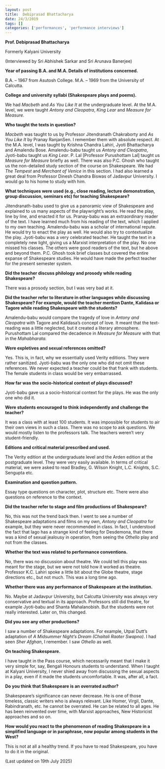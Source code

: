 ```yaml
---
layout: post
title:  Debiprasad Bhattacharya
date: 24/3/2019
tags: []
categories: ['performances', 'performance interviews']
---
```


**Prof. Debiprasad Bhattacharya**

Formerly Kalyani University

(Interviewed by Sri Abhishek Sarkar and Sri Arunava Banerjee)

**Year of passing B.A. and M.A. Details of institutions concerned.**

B.A. – 1967 from Asutosh College. M.A. – 1969 from the University of Calcutta.

**College and university syllabi (Shakespeare plays and poems).**

We had *Macbeth* and *As You Like It* at the undergraduate level. At the M.A. level, we were taught *Antony and Cleopatra*, *King Lear* and *Measure for Measure.*

**Who taught the texts in question?**

*Macbeth* was taught to us by Professor Jitendranath Chakraborty and *As You Like It* by Pranay RanjanSen. I remember them with absolute respect. At the M.A. level, I was taught by Krishna Chandra Lahiri, Jyoti Bhattacharya and Amalendu Bose. Amalendu-babu taught us *Antony and Cleopatra*, Jyoti-babu taught us *King Lear*. P. Lal [Professor Purushottam Lal] taught us *Measure for Measure* briefly as well. There was also P.C. Ghosh who taught us the non-detailed study section of the course on Shakespeare. We had *The Tempest* and *Merchant of Venice* in this section. I had also learned a great deal from Professor Dinesh Chandra Biswas of Jadavpur University. I would go to his home to study with him.

**What techniques were used (e.g., close reading, lecture demonstration, group discussion, seminars etc) for teaching Shakespeare?**

Jitendranath-babu used to give us a panoramic view of Shakespeare and explained to us many aspects of the playwright’s works. He read the play, line by line, and enacted it for us. Pranay-babu was an extraordinary reader of the text. I have learned much from his reading of the text, which I applied to my own teaching. Amalendu-babu was a scholar of international repute. He would try to enact the play as well. He would also try to contextualize the play. Jyoti-babu was a very celebrated teacher. He taught the text in a completely new light, giving us a Marxist interpretation of the play. No one missed his classes. The others were good readers of the text, but he above and beyond them. P.C. Ghosh took brief classes but covered the entire expanse of Shakespeare studies. He would have made the perfect teacher for the present semester system.

**Did the teacher discuss philology and prosody while reading Shakespeare?**

There was a prosody section, but I was very bad at it.

**Did the teacher refer to literature in other languages while discussing Shakespeare? For example, would the teacher mention Dante, Kalidasa or Tagore while reading Shakespeare with the students?**

Amalendu-babu would compare the tragedy of love in *Antony and Cleopatra* with Tagore and Kalidasa’s concept of love. It meant that the text-reading was a little neglected, but it created a literary atmosphere. Purushottam Lal compared the decadence in *Measure for Measure* with that in the *Mahabharata.*

**Were expletives and sexual references omitted?**

Yes. This is, in fact, why we essentially used Verity editions. They were rather sanitized. Jyoti-babu was the only one who did not omit these references. We never expected a teacher could be that frank with students. The female students in class would be very embarrassed.

**How far was the socio-historical context of plays discussed?**

Jyoti-babu gave us a socio-historical context for the plays. He was the only one who did it.

**Were students encouraged to think independently and challenge the teacher?**

It was a class with at least 100 students. It was impossible for students to air their own views in such a class. There was no scope to ask questions. We would mostly listen to the professors talk. The teachers weren’t very student-friendly.

**Editions and critical material prescribed and used.**

The Verity edition at the undergraduate level and the Arden edition at the postgraduate level. They were very easily available. In terms of critical material, we were asked to read Bradley, G. Wilson Knight, L.C. Knights, S.C. Sengupta etc.

**Examination and question pattern.**

Essay type questions on character, plot, structure etc. There were also questions on reference to the context.

**Did the teacher refer to stage and film productions of Shakespeare?**

No, this was not the trend back then. I went to see a number of Shakespeare adaptations and films on my own, *Antony and Cleopatra* for example, but they were never recommended in class. In fact, I understood the fact that Iago has a strange kind of feeling for Desdemona, that there was a kind of sexual jealousy in operation, from seeing the *Othello* play and not from the classes.

**Whether the text was related to performance conventions.**

No, there was no discussion about theatre. We could tell this play was meant for the stage, but we were not told how it worked as theatre. Professor K.C. Lahiri spoke a little bit about the Globe theatre, stage directions etc., but not much. This was a long time ago.

**Whether there was any performance of Shakespeare at the institution.**

No. Maybe at Jadavpur University, but Calcutta University was always very conservative and textual in its approach. Professors still did theatre, for example Jyoti-babu and Shanta Mahalanobish. But the students were not really interested. Later on, this changed.

**Did you see any other productions?**

I saw a number of Shakespeare adaptations. For example, Utpal Dutt’s adaptation of *A Midsummer Night’s Dream (Chaitali Raater Swapno)*. I had seen *Sher Afghan*, I remember. I saw *Othello* as well.

**On teaching Shakespeare.**

I have taught in the Pass course, which necessarily meant that I make it very simple for, say, Bengali Honours students to understand. When I taught at Kalyani University, I never shied away from discussing the sexual aspects in a play, even if it made the students uncomfortable. It was, after all, a fact.

**Do you think that Shakespeare is an overrated author?**

Shakespeare’s significance can never decrease. He is one of those timeless, classic writers who is always relevant. Like Homer, Virgil, Dante, Rabindranath, etc. he cannot be overrated. He can be related to all ages. He has been reinvented over time, with Marxist approaches, New Historicist approaches and so on.

**How would you react to the phenomenon of reading Shakespeare in a simplified language or in paraphrase, now popular among students in the West?**

This is not at all a healthy trend. If you have to read Shakespeare, you have to do it in the original.

(Last updated on 19th July 2025)
